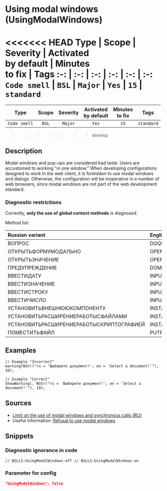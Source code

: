 # Using modal windows (UsingModalWindows)

<<<<<<< HEAD
Type | Scope | Severity | Activated<br>by default | Minutes<br>to fix | Tags
:-: | :-: | :-: | :-: | :-: | :-:
`Code smell` | `BSL` | `Major` | `Yes` | `15` | `standard`
=======
 Type | Scope | Severity | Activated<br>by default | Minutes<br>to fix | Tags 
 :-: | :-: | :-: | :-: | :-: | :-: 
 `Code smell` | `BSL` | `Major` | `Yes` | `15` | `standard` 
>>>>>>> develop

<!-- Блоки выше заполняются автоматически, не трогать -->

## Description

Modal windows and pop-ups are considered bad taste. Users are accustomed to working "in one window." When developing configurations designed to work in the web client, it is forbidden to use modal windows and dialogs. Otherwise, the configuration will be inoperative in a number of web browsers, since modal windows are not part of the web development standard.

### Diagnostic restrictions

Currently, **only the use of global context methods** is diagnosed.

Method list:

Russian variant | English variant
:-- | :--
ВОПРОС | DOQUERYBOX
ОТКРЫТЬФОРМУМОДАЛЬНО | OPENFORMMODAL
ОТКРЫТЬЗНАЧЕНИЕ | OPENVALUE
ПРЕДУПРЕЖДЕНИЕ | DOMESSAGEBOX
ВВЕСТИДАТУ | INPUTDATE
ВВЕСТИЗНАЧЕНИЕ | INPUTVALUE
ВВЕСТИСТРОКУ | INPUTSTRING
ВВЕСТИЧИСЛО | INPUTNUMBER
УСТАНОВИТЬВНЕШНЮЮКОМПОНЕНТУ | INSTALLADDIN
УСТАНОВИТЬРАСШИРЕНИЕРАБОТЫСФАЙЛАМИ | INSTALLFILESYSTEMEXTENSION
УСТАНОВИТЬРАСШИРЕНИЕРАБОТЫСКРИПТОГРАФИЕЙ | INSTALLCRYPTOEXTENSION
ПОМЕСТИТЬФАЙЛ | PUTFILE

## Examples

```bsl
// Example "Incorrect"
warning(NStr("ru = 'Выберите документ!'; en = 'Select a document!'"), 10);

// Example "Correct"
ShowWarning(, NStr("ru = 'Выберите документ!'; en = 'Select a document!'"), 10);
```

## Sources

- [Limit on the use of modal windows and synchronous calls (RU)](https://its.1c.ru/db/v8std/content/703/hdoc/)
- Useful information: [Refusal to use modal windows](https://its.1c.ru/db/metod8dev#content:5272:hdoc)

## Snippets

<!-- Блоки ниже заполняются автоматически, не трогать -->

### Diagnostic ignorance in code

```bsl
// BSLLS:UsingModalWindows-off // BSLLS:UsingModalWindows-on
```

### Parameter for config

```json
"UsingModalWindows": false
```
